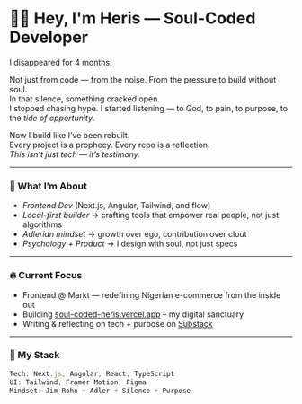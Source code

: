 # 👋🏾 Hey, I'm Heris — Soul-Coded Developer

I disappeared for 4 months.

Not just from code — from the noise. From the pressure to build without soul.  
In that silence, something cracked open.  
I stopped chasing hype. I started listening — to God, to pain, to purpose, to the *tide of opportunity*.

Now I build like I’ve been rebuilt.  
Every project is a prophecy. Every repo is a reflection.  
*This isn’t just tech — it’s testimony.*

---

### 🧠 What I’m About
- *Frontend Dev* (Next.js, Angular, Tailwind, and flow)
- *Local-first builder* → crafting tools that empower real people, not just algorithms
- *Adlerian mindset* → growth over ego, contribution over clout
- *Psychology + Product* → I design with soul, not just specs

---

### 🔥 Current Focus
- Frontend @ Markt — redefining Nigerian e-commerce from the inside out  
- Building [soul-coded-heris.vercel.app](https://soul-coded-heris.vercel.app/) – my digital sanctuary  
- Writing & reflecting on tech + purpose on [Substack](https://substack.com/@soulcodedheris)

---

### 🧭 My Stack
```ts
Tech: Next.js, Angular, React, TypeScript  
UI: Tailwind, Framer Motion, Figma  
Mindset: Jim Rohn + Adler + Silence + Purpose
